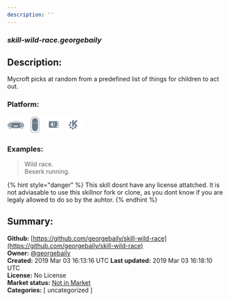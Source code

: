 ```yaml
---
description: ''
---
```


### _skill-wild-race.georgebaily_  
## Description:  
Mycroft picks at random from a predefined list of things for children to act out.  
  
  
### Platform:  
 ![Mark I](../.gitbook/assets/mark-1-icon.png)  ![Mark II](../.gitbook/assets/mark-2-icon.png)  ![Picroft](../.gitbook/assets/picroft-icon.png)  ![plasmoid](../.gitbook/assets/kde.png)   
### Examples:  
> Wild race.  
> Beserk running.  
  
{% hint style="danger" %}
This skill dosnt have any license attatched. It is not adviasable to use this skillnor fork or clone, as you dont know if you are legaly allowed to do so by the auhtor.
{% endhint %}
  
## Summary:  
**Github:** [https://github.com/georgebaily/skill-wild-race](https://github.com/georgebaily/skill-wild-race)  
**Owner:** [@georgebaily](https://github.com/georgebaily)  
**Created:** 2019 Mar 03 16:13:16 UTC  **Last updated:** 2019 Mar 03 16:18:10 UTC  
**License:** No License  
**Market status:** [Not in Market](https://market.mycroft.ai/skill/)  
**Categories:** [ uncategorized ]   
